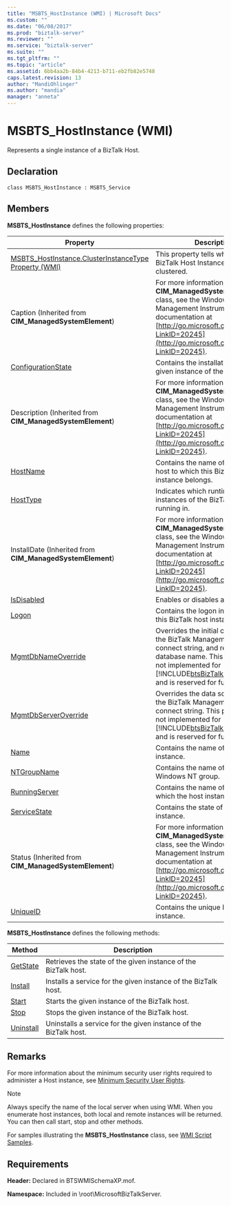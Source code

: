 ```yaml
---
title: "MSBTS_HostInstance (WMI) | Microsoft Docs"
ms.custom: ""
ms.date: "06/08/2017"
ms.prod: "biztalk-server"
ms.reviewer: ""
ms.service: "biztalk-server"
ms.suite: ""
ms.tgt_pltfrm: ""
ms.topic: "article"
ms.assetid: 6bb4aa2b-84b4-4213-b711-eb2fb82e5748
caps.latest.revision: 13
author: "MandiOhlinger"
ms.author: "mandia"
manager: "anneta"
---
```

# MSBTS_HostInstance (WMI)
Represents a single instance of a BizTalk Host.  
  
## Declaration  
  
```  
class MSBTS_HostInstance : MSBTS_Service  
```  
  
## Members  
 **MSBTS_HostInstance** defines the following properties:  
  
|Property|Description|  
|--------------|-----------------|  
|[MSBTS_HostInstance.ClusterInstanceType Property (WMI)](../core/msbts-hostinstance-clusterinstancetype-property-wmi.md)|This property tells whether the BizTalk Host Instance NT service is clustered.|  
|Caption (Inherited from **CIM_ManagedSystemElement**)|For more information about the **CIM_ManagedSystemElement** class, see the Windows Management Instrumentation documentation at [http://go.microsoft.com/fwlink/?LinkID=20245](http://go.microsoft.com/fwlink/?LinkID=20245).|  
|[ConfigurationState](../core/msbts-hostinstance-configurationstate-property-wmi.md)|Contains the installation state for given instance of the BizTalk host.|  
|Description (Inherited from **CIM_ManagedSystemElement**)|For more information about the **CIM_ManagedSystemElement** class, see the Windows Management Instrumentation documentation at [http://go.microsoft.com/fwlink/?LinkID=20245](http://go.microsoft.com/fwlink/?LinkID=20245).|  
|[HostName](../core/msbts-hostinstance-hostname-property-wmi.md)|Contains the name of the BizTalk host to which this BizTalk host instance belongs.|  
|[HostType](../core/msbts-hostinstance-hosttype-property-wmi.md)|Indicates which runtime model the instances of the BizTalk host will be running in.|  
|InstallDate (Inherited from **CIM_ManagedSystemElement**)|For more information about the **CIM_ManagedSystemElement** class, see the Windows Management Instrumentation documentation at [http://go.microsoft.com/fwlink/?LinkID=20245](http://go.microsoft.com/fwlink/?LinkID=20245).|  
|[IsDisabled](../core/msbts-hostinstance-isdisabled-property-wmi.md)|Enables or disables a host instance.|  
|[Logon](../core/msbts-hostinstance-logon-property-wmi.md)|Contains the logon information that this BizTalk host instance is using.|  
|[MgmtDbNameOverride](../core/msbts-hostinstance-mgmtdbnameoverride-property-wmi.md)|Overrides the initial catalog part of the BizTalk Management database connect string, and represents the database name. This property was not implemented for [!INCLUDE[btsBizTalkServer2006r3](../includes/btsbiztalkserver2006r3-md.md)] and is reserved for future use.|  
|[MgmtDbServerOverride](../core/msbts-hostinstance-mgmtdbserveroverride-property-wmi.md)|Overrides the data source part of the BizTalk Management database connect string. This property was not implemented for [!INCLUDE[btsBizTalkServer2006r3](../includes/btsbiztalkserver2006r3-md.md)] and is reserved for future use.|  
|[Name](../core/msbts-hostinstance-name-property-wmi.md)|Contains the name of the host instance.|  
|[NTGroupName](../core/msbts-hostinstance-ntgroupname-property-wmi.md)|Contains the name of the Microsoft Windows NT group.|  
|[RunningServer](../core/msbts-hostinstance-runningserver-property-wmi.md)|Contains the name of the server on which the host instance runs.|  
|[ServiceState](../core/msbts-hostinstance-servicestate-property-wmi.md)|Contains the state of the host instance.|  
|Status (Inherited from **CIM_ManagedSystemElement**)|For more information about the **CIM_ManagedSystemElement** class, see the Windows Management Instrumentation documentation at [http://go.microsoft.com/fwlink/?LinkID=20245](http://go.microsoft.com/fwlink/?LinkID=20245).|  
|[UniqueID](../core/msbts-hostinstance-uniqueid-property-wmi.md)|Contains the unique ID of the host instance.|  
  
 **MSBTS_HostInstance** defines the following methods:  
  
|Method|Description|  
|------------|-----------------|  
|[GetState](../core/msbts-hostinstance-getstate-method-wmi.md)|Retrieves the state of the given instance of the BizTalk host.|  
|[Install](../core/msbts-hostinstance-install-method.md)|Installs a service for the given instance of the BizTalk host.|  
|[Start](../core/msbts-hostinstance-start-method-wmi.md)|Starts the given instance of the BizTalk host.|  
|[Stop](../core/msbts-hostinstance-stop-method-wmi.md)|Stops the given instance of the BizTalk host.|  
|[Uninstall](../core/msbts-hostinstance-uninstall-method-wmi.md)|Uninstalls a service for the given instance of the BizTalk host.|  
  
## Remarks  
 For more information about the minimum security user rights required to administer a Host instance, see [Minimum Security User Rights](../core/minimum-security-user-rights.md).  
  
> [!NOTE]
>  Always specify the name of the local server when using WMI. When you enumerate host instances, both local and remote instances will be returned. You can then call start, stop and other methods.  
  
 For samples illustrating the **MSBTS_HostInstance** class, see [WMI Script Samples](../core/wmi-script-samples.md).  
  
## Requirements  
 **Header:** Declared in BTSWMISchemaXP.mof.  
  
 **Namespace:** Included in \root\MicrosoftBizTalkServer.